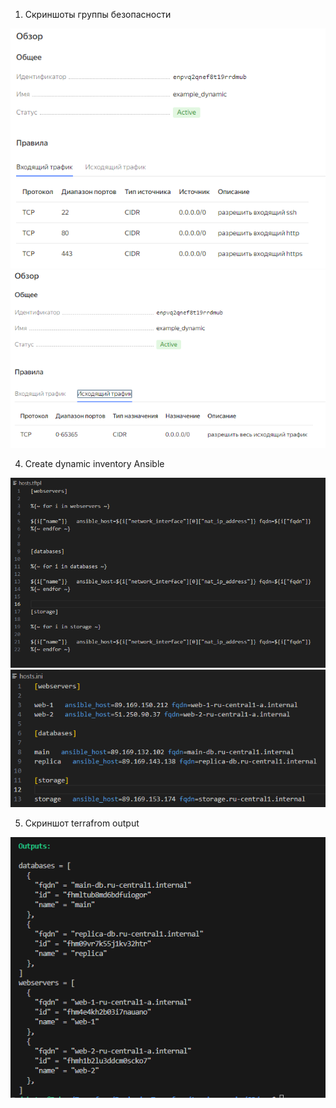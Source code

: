 1. Скриншоты группы безопасности

![Alt text](https://github.com/RuslanArestov/Terraform-Basics/blob/terraform-03/images/1.png) 
![Alt text](https://github.com/RuslanArestov/Terraform-Basics/blob/terraform-03/images/1-2_egress.png) <br>

4. Create dynamic inventory Ansible

![Alt text](https://github.com/RuslanArestov/Terraform-Basics/blob/terraform-03/images/4-1_tmpl.png) <br>
![Alt text](https://github.com/RuslanArestov/Terraform-Basics/blob/terraform-03/images/4-2_inventory.png) <br>

5. Скриншот terrafrom output

![Alt text](https://github.com/RuslanArestov/Terraform-Basics/blob/terraform-03/images/5_outputs.png)